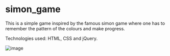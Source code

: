 # simon_game
This is a simple game inspired by the famous simon game where one has to remember the pattern of the colours and make progress. 

Technologies used: HTML, CSS and jQuery.

![image](https://user-images.githubusercontent.com/89379595/211341106-fea3aae1-db7d-4905-987b-82efb74555d2.png)
